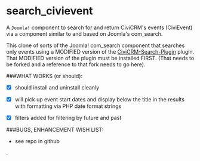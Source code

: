 search_civievent
================

A `Joomla!` component to search for and return CiviCRM's events (CiviEvent) via a component similar to and based on Joomla's com_search.


This clone of sorts of the Joomla! com_search component that searches only events using a MODIFIED version of the  [CiviCRM-Search-Plugin](https://github.com/lcdservices/CiviCRM-Search-Plugin) plugin.   That MODIFIED version of the plugin must be installed FIRST.  (That needs to be forked and a reference to that fork needs to go here).



###WHAT WORKS (or should):
  - [x] should install and uninstall cleanly
  - [x] will pick up event start dates and display below the title in the results with formatting via PHP date format strings
  - [x] filters added for filtering by future and past


###BUGS, ENHANCEMENT WISH LIST:
- see repo in github

.
